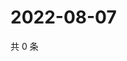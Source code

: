 # 2022-08-07

共 0 条

<!-- BEGIN WEIBO -->
<!-- 最后更新时间 Sun Aug 07 2022 11:22:09 GMT+0800 (China Standard Time) -->

<!-- END WEIBO -->
